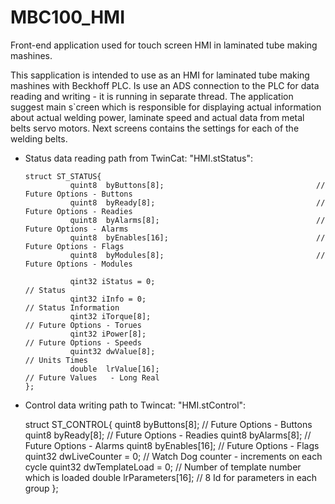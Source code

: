 # MBC100_HMI
Front-end application used for touch screen HMI in laminated tube making mashines.

This sapplication is intended to use as an HMI for laminated tube making mashines with Beckhoff PLC. Is use an ADS connection to the PLC for data reading and writing - it is running in separate thread. 
The application suggest main s`creen which is responsible for displaying actual information about actual welding power, laminate speed and actual data from metal belts servo motors. Next screens contains the settings for each of the welding belts.



- Status data reading path from TwinCat: "HMI.stStatus":

      struct ST_STATUS{
                quint8  byButtons[8];                                  // Future Options - Buttons
                quint8  byReady[8];                                    // Future Options - Readies
                quint8  byAlarms[8];                                   // Future Options - Alarms
                quint8  byEnables[16];                                 // Future Options - Flags
                quint8  byModules[8];                                  // Future Options - Modules

                qint32 iStatus = 0;                                     // Status
                qint32 iInfo = 0;                                       // Status Information
                qint32 iTorque[8];                                      // Future Options - Torues
                qint32 iPower[8];                                       // Future Options - Speeds
                quint32 dwValue[8];                                     // Units Times
                double  lrValue[16];                                    // Future Values   - Long Real
      };


- Control data writing path to Twincat: "HMI.stControl":

     struct ST_CONTROL{
                quint8  byButtons[8];                                  // Future Options - Buttons
                quint8  byReady[8];                                    // Future Options - Readies
                quint8  byAlarms[8];                                   // Future Options - Alarms
                quint8  byEnables[16];                                 // Future Options - Flags
                quint32 dwLiveCounter = 0;                             // Watch Dog counter - increments on each cycle
                quint32 dwTemplateLoad = 0;                            // Number of template number which is loaded
                double  lrParameters[16];                              // 8 Id for parameters in each group
        };
        


